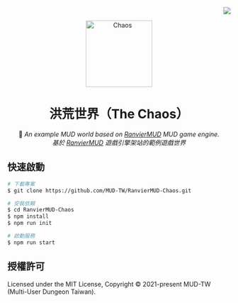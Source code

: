 <!-- Badge for License -->
<div align="right">

  [![](https://img.shields.io/github/license/MUD-TW/RanvierMUD-Chaos.svg?style=flat-square)](./LICENSE)

</div>

<!-- Logo and Title -->
<div align="center">
  <img src="https://i.imgur.com/yoU8Rbc.png" alt="Chaos" height="150px">

# 洪荒世界（The Chaos）

🌌 _An example MUD world based on [RanvierMUD](https://github.com/RanvierMUD/ranviermud) MUD game engine._<br/>
_基於 [RanvierMUD](https://github.com/RanvierMUD/ranviermud) 遊戲引擎架站的範例遊戲世界_

</div>

## 快速啟動

```bash
# 下載專案
$ git clone https://github.com/MUD-TW/RanvierMUD-Chaos.git

# 安裝依賴
$ cd RanvierMUD-Chaos
$ npm install
$ npm run init

# 啟動服務
$ npm run start
```

## 授權許可

Licensed under the MIT License, Copyright © 2021-present MUD-TW (Multi-User Dungeon Taiwan).
